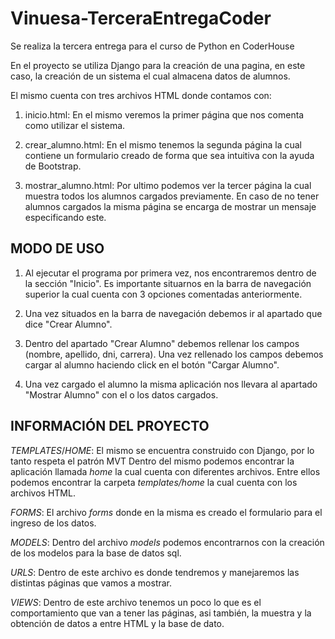 # Vinuesa-TerceraEntregaCoder
Se realiza la tercera entrega para el curso de Python en CoderHouse

En el proyecto se utiliza Django para la creación de una pagina, en este caso, la creación de un sistema el cual almacena datos de alumnos.

El mismo cuenta con tres archivos HTML donde contamos con:

1. inicio.html: En el mismo veremos la primer página que nos comenta como utilizar el sistema.

2. crear_alumno.html: En el mismo tenemos la segunda página la cual contiene un formulario creado de forma que sea intuitiva con la ayuda de Bootstrap.

3. mostrar_alumno.html: Por ultimo podemos ver la tercer página la cual muestra todos los alumnos cargados previamente. En caso de no tener alumnos cargados la misma página se encarga de mostrar un mensaje especificando este.

## MODO DE USO

1. Al ejecutar el programa por primera vez, nos encontraremos dentro de la sección "Inicio". Es importante situarnos en la barra de navegación superior la cual cuenta con 3 opciones comentadas anteriormente.

2. Una vez situados en la barra de navegación debemos ir al apartado que dice "Crear Alumno".

3. Dentro del apartado "Crear Alumno" debemos rellenar los campos (nombre, apellido, dni, carrera). Una vez rellenado los campos debemos cargar al alumno haciendo click en el botón "Cargar Alumno".

4. Una vez cargado el alumno la misma aplicación nos llevara al apartado "Mostrar Alumno" con el o los datos cargados.

## INFORMACIÓN DEL PROYECTO
$TEMPLATES/HOME$: El mismo se encuentra construido con Django, por lo tanto respeta el patrón MVT
Dentro del mismo podemos encontrar la aplicación llamada *home* la cual cuenta con diferentes archivos. Entre ellos podemos encontrar la carpeta *templates/home* la cual cuenta con los archivos HTML.

$FORMS$:  El archivo *forms* donde en la misma es creado el formulario para el ingreso de los datos.

$MODELS$: Dentro del archivo *models* podemos encontrarnos con la creación de los modelos para la base de datos sql.

$URLS$: Dentro de este archivo es donde tendremos y manejaremos las distintas páginas que vamos a mostrar.

$VIEWS$: Dentro de este archivo tenemos un poco lo que es el comportamiento que van a tener las páginas, asi también, la muestra y la obtención de datos a entre HTML y la base de dato.



